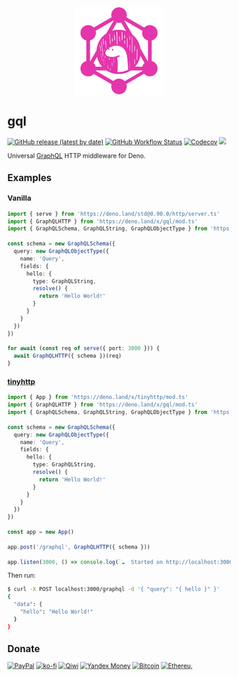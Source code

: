 <p align="center" >
<img src="logo.png" width="200" />
</p>

# gql

[![GitHub release (latest by date)][releases]][releases-page] [![GitHub Workflow Status][gh-actions-img]][github-actions]
[![Codecov][codecov-badge]][codecov] [![][docs-badge]][docs]

Universal [GraphQL](https://www.graphql.com/) HTTP middleware for Deno.

## Examples

### Vanilla

```ts
import { serve } from 'https://deno.land/std@0.90.0/http/server.ts'
import { GraphQLHTTP } from 'https://deno.land/x/gql/mod.ts'
import { GraphQLSchema, GraphQLString, GraphQLObjectType } from 'https://deno.land/x/graphql_deno@v15.0.0/mod.ts'

const schema = new GraphQLSchema({
  query: new GraphQLObjectType({
    name: 'Query',
    fields: {
      hello: {
        type: GraphQLString,
        resolve() {
          return 'Hello World!'
        }
      }
    }
  })
})

for await (const req of serve({ port: 3000 })) {
  await GraphQLHTTP({ schema })(req)
}
```

### [tinyhttp](https://github.com/talentlessguy/tinyhttp-deno)

```ts
import { App } from 'https://deno.land/x/tinyhttp/mod.ts'
import { GraphQLHTTP } from 'https://deno.land/x/gql/mod.ts'
import { GraphQLSchema, GraphQLString, GraphQLObjectType } from 'https://deno.land/x/graphql_deno@v15.0.0/mod.ts'

const schema = new GraphQLSchema({
  query: new GraphQLObjectType({
    name: 'Query',
    fields: {
      hello: {
        type: GraphQLString,
        resolve() {
          return 'Hello World!'
        }
      }
    }
  })
})

const app = new App()

app.post('/graphql', GraphQLHTTP({ schema }))

app.listen(3000, () => console.log(`☁  Started on http://localhost:3000`))
```

Then run:

```sh
$ curl -X POST localhost:3000/graphql -d '{ "query": "{ hello }" }'
{
  "data": {
    "hello": "Hello World!"
  }
}
```

## Donate

[![PayPal](https://img.shields.io/badge/PayPal-cyan?style=flat-square&logo=paypal)](https://paypal.me/v1rtl) [![ko-fi](https://img.shields.io/badge/kofi-pink?style=flat-square&logo=ko-fi)](https://ko-fi.com/v1rtl) [![Qiwi](https://img.shields.io/badge/qiwi-white?style=flat-square&logo=qiwi)](https://qiwi.com/n/V1RTL) [![Yandex Money](https://img.shields.io/badge/Yandex_Money-yellow?style=flat-square&logo=yandex)](https://money.yandex.ru/to/410014774355272) [![Bitcoin](https://img.shields.io/badge/bitcoin-Donate-yellow?style=flat-square&logo=bitcoin)](https://en.cryptobadges.io/donate/3PxedDftWBXujWtr7TbWQSiYTsZJoMD8K5) [![Ethereu,](https://img.shields.io/badge/ethereum-Donate-cyan?style=flat-square&logo=ethereum)](https://vittominacori.github.io/ethereum-badge/detail.html?address=0x9d9236DC024958D7fB73Ad9B178BD5D372D82288)

[releases]: https://img.shields.io/github/v/release/deno-libs/gql?style=flat-square
[docs-badge]: https://img.shields.io/github/v/release/deno-libs/gql?color=yellow&label=Documentation&logo=deno&style=flat-square
[docs]: https://doc.deno.land/https/deno.land/x/gql/mod.ts
[releases-page]: https://github.com/deno-libs/gql/releases
[gh-actions-img]: https://img.shields.io/github/workflow/status/deno-libs/gql/CI?style=flat-square
[codecov]: https://codecov.io/gh/deno-libs/gql
[github-actions]: https://github.com/deno-libs/gql/actions
[codecov-badge]: https://img.shields.io/codecov/c/gh/deno-libs/gql?style=flat-square
